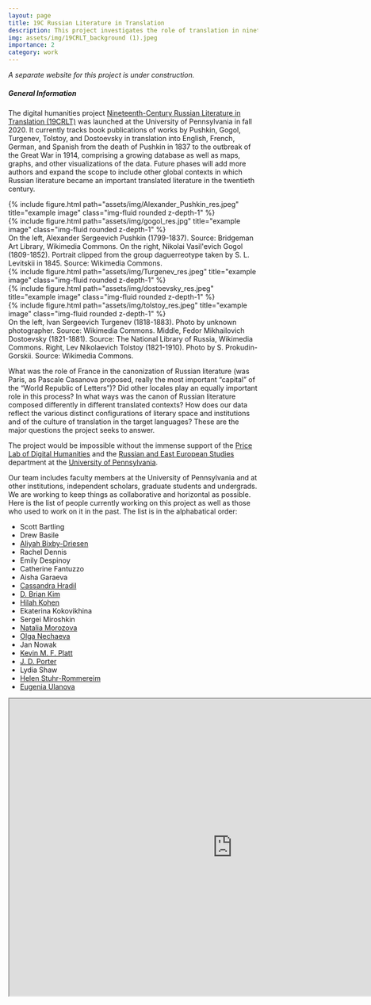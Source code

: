 ```yaml
---
layout: page
title: 19C Russian Literature in Translation
description: This project investigates the role of translation in nineteenth-century Russian literature’s rise to prominence in world literature as a case study in the processes whereby a nationally or linguistically defined literature may achieve circulation and recognition on a global level. 
img: assets/img/19CRLT_background (1).jpeg
importance: 2
category: work
---
```


*A separate website for this project is under construction.*

##### General Information

The digital humanities project [Nineteenth-Century Russian Literature in Translation (19CRLT)](https://pricelab.sas.upenn.edu/projects/19c-rlt-nineteenth-century-russian-literature-translation) was launched at the University of Pennsylvania in fall 2020. It currently tracks book publications of works by Pushkin, Gogol, Turgenev, Tolstoy, and Dostoevsky in translation into English, French, German, and Spanish from the death of Pushkin in 1837 to the outbreak of the Great War in 1914, comprising a growing database as well as maps, graphs, and other visualizations of the data. Future phases will add more authors and expand the scope to include other global contexts in which Russian literature became an important translated literature in the twentieth century.

<div class="row justify-content-sm-center">
    <div class="col-sm-8 mt-3 mt-md-0">
        {% include figure.html path="assets/img/Alexander_Pushkin_res.jpeg" title="example image" class="img-fluid rounded z-depth-1" %}
    </div>
    <div class="col-sm-4 mt-3 mt-md-0">
        {% include figure.html path="assets/img/gogol_res.jpg" title="example image" class="img-fluid rounded z-depth-1" %}
    </div>
    </div>
<div class="caption">
    On the left, Alexander Sergeevich Pushkin (1799-1837). Source: Bridgeman Art Library, Wikimedia Commons. On the right, Nikolai Vasil'evich Gogol (1809-1852). Portrait clipped from the group daguerreotype taken by S. L. Levitskii in 1845. Source: Wikimedia Commons.
</div>

<div class="row">
    <div class="col-sm mt-3 mt-md-0">
        {% include figure.html path="assets/img/Turgenev_res.jpeg" title="example image" class="img-fluid rounded z-depth-1" %}
    </div>
    <div class="col-sm mt-3 mt-md-0">
        {% include figure.html path="assets/img/dostoevsky_res.jpeg" title="example image" class="img-fluid rounded z-depth-1" %}
    </div>
    <div class="col-sm mt-3 mt-md-0">
        {% include figure.html path="assets/img/tolstoy_res.jpeg" title="example image" class="img-fluid rounded z-depth-1" %}
    </div>
</div>
<div class="caption">
On the left, Ivan Sergeevich Turgenev (1818-1883). Photo by unknown photographer. Source: Wikimedia Commons. Middle, Fedor Mikhailovich Dostoevsky (1821-1881). Source: The National Library of Russia, Wikimedia Commons. Right, Lev Nikolaevich Tolstoy (1821-1910). Photo by S. Prokudin-Gorskii. Source: Wikimedia Commons.
</div>

What was the role of France in the canonization of Russian literature (was Paris, as Pascale Casanova proposed, really the most important “capital” of the “World Republic of Letters”)? Did other locales play an equally important role in this process? In what ways was the canon of Russian literature composed differently in different translated contexts? How does our data reflect the various distinct configurations of literary space and institutions and of the culture of translation in the target languages? These are the major questions the project seeks to answer.

The project would be impossible without the immense support of the [Price Lab of Digital Humanities](https://pricelab.sas.upenn.edu/) and the [Russian and East European Studies](https://rees.sas.upenn.edu/) department at the [University of Pennsylvania](https://www.upenn.edu/).

Our team includes faculty members at the University of Pennsylvania and at other institutions, independent scholars, graduate students and undergrads. We are working to keep things as collaborative and horizontal as possible. Here is the list of people currently working on this project as well as those who used to work on it in the past. The list is in the alphabatical order:
- Scott Bartling
- Drew Basile
- [Aliyah Bixby-Driesen](https://anthropology.sas.upenn.edu/people/aliyah-bixby-driesen)
- Rachel Dennis
- Emily Despinoy
- Catherine Fantuzzo
- Aisha Garaeva
- [Cassandra Hradil](https://pricelab.sas.upenn.edu/fellows/hradil-cassandra)
- [D. Brian Kim](https://rees.sas.upenn.edu/people/d-brian-kim)
- [Hilah Kohen](https://complit.sas.upenn.edu/people/hilah-kohen)
- Ekaterina Kokovikhina
- Sergei Miroshkin
- [Natalia Morozova](https://ajif-ucm.academia.edu/NataliaMorozova)
- [Olga Nechaeva](https://olyanechaeva.github.io/my_site/)
- Jan Nowak
- [Kevin M. F. Platt](https://rees.sas.upenn.edu/people/kevin-mf-platt)
- [J. D. Porter](https://pricelab.sas.upenn.edu/fellows/porter-jd)
- Lydia Shaw
- [Helen Stuhr-Rommereim](https://www.swarthmore.edu/russian/faculty-staff)
- [Eugenia Ulanova](https://complit.sas.upenn.edu/people/eugenia-ulanova)

<div>
  <iframe id="inlineFrameExample"
      title="Inline Frame Example"
      width="900"
      height="600"
      src="https://map-europe.glitch.me/">
  </iframe>
</div>
